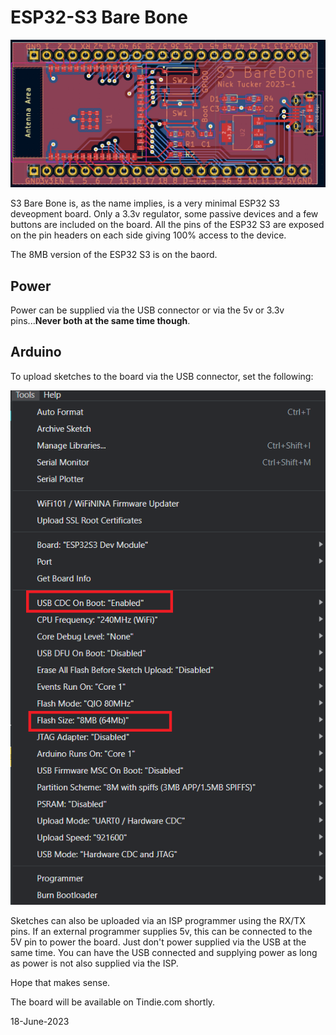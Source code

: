 # ESP32-S3 Bare Bone

![Arduino Tools](/KiCad/s3Barebone-brd.PNG)

S3 Bare Bone is, as the name implies, is a very minimal ESP32 S3 deveopment board.  Only a 3.3v regulator, some passive devices and a few buttons are included on the board.
All the pins of the ESP32 S3 are exposed on the pin headers on each side giving 100% access to the device.

The 8MB version of the ESP32 S3 is on the baord.

## Power
Power can be supplied via the USB connector or via the 5v or 3.3v pins...**Never both at the same time though**.

## Arduino
To upload sketches to the board via the USB connector, set the following:

![Arduino Tools](/images/arduino_board.PNG)

Sketches can also be uploaded via an ISP programmer using the RX/TX pins.  If an external programmer supplies 5v, this can be connected to the 5V pin to power the board.  Just don't power supplied via the USB at the same time.
You can have the USB connected and supplying power as long as power is not also supplied via the ISP.

Hope that makes sense.

The board will be available on Tindie.com shortly.

18-June-2023



